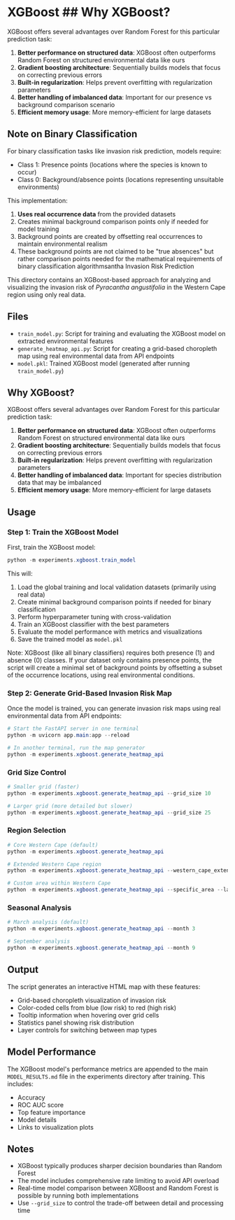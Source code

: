 # XGBoost ## Why XGBoost?

XGBoost offers several advantages over Random Forest for this particular prediction task:

1. **Better performance on structured data**: XGBoost often outperforms Random Forest on structured environmental data like ours
2. **Gradient boosting architecture**: Sequentially builds models that focus on correcting previous errors
3. **Built-in regularization**: Helps prevent overfitting with regularization parameters
4. **Better handling of imbalanced data**: Important for our presence vs background comparison scenario
5. **Efficient memory usage**: More memory-efficient for large datasets

## Note on Binary Classification

For binary classification tasks like invasion risk prediction, models require:

- Class 1: Presence points (locations where the species is known to occur)
- Class 0: Background/absence points (locations representing unsuitable environments)

This implementation:

1. **Uses real occurrence data** from the provided datasets
2. Creates minimal background comparison points only if needed for model training
3. Background points are created by offsetting real occurrences to maintain environmental realism
4. These background points are not claimed to be "true absences" but rather comparison points needed for the mathematical requirements of binary classification algorithmsantha Invasion Risk Prediction

This directory contains an XGBoost-based approach for analyzing and visualizing the invasion risk of _Pyracantha angustifolia_ in the Western Cape region using only real data.

## Files

- `train_model.py`: Script for training and evaluating the XGBoost model on extracted environmental features
- `generate_heatmap_api.py`: Script for creating a grid-based choropleth map using real environmental data from API endpoints
- `model.pkl`: Trained XGBoost model (generated after running `train_model.py`)

## Why XGBoost?

XGBoost offers several advantages over Random Forest for this particular prediction task:

1. **Better performance on structured data**: XGBoost often outperforms Random Forest on structured environmental data like ours
2. **Gradient boosting architecture**: Sequentially builds models that focus on correcting previous errors
3. **Built-in regularization**: Helps prevent overfitting with regularization parameters
4. **Better handling of imbalanced data**: Important for species distribution data that may be imbalanced
5. **Efficient memory usage**: More memory-efficient for large datasets

## Usage

### Step 1: Train the XGBoost Model

First, train the XGBoost model:

```powershell
python -m experiments.xgboost.train_model
```

This will:

1. Load the global training and local validation datasets (primarily using real data)
2. Create minimal background comparison points if needed for binary classification
3. Perform hyperparameter tuning with cross-validation
4. Train an XGBoost classifier with the best parameters
5. Evaluate the model performance with metrics and visualizations
6. Save the trained model as `model.pkl`

Note: XGBoost (like all binary classifiers) requires both presence (1) and absence (0) classes.
If your dataset only contains presence points, the script will create a minimal set of background
points by offsetting a subset of the occurrence locations, using real environmental conditions.

### Step 2: Generate Grid-Based Invasion Risk Map

Once the model is trained, you can generate invasion risk maps using real environmental data from API endpoints:

```powershell
# Start the FastAPI server in one terminal
python -m uvicorn app.main:app --reload

# In another terminal, run the map generator
python -m experiments.xgboost.generate_heatmap_api
```

### Grid Size Control

```powershell
# Smaller grid (faster)
python -m experiments.xgboost.generate_heatmap_api --grid_size 10

# Larger grid (more detailed but slower)
python -m experiments.xgboost.generate_heatmap_api --grid_size 25
```

### Region Selection

```powershell
# Core Western Cape (default)
python -m experiments.xgboost.generate_heatmap_api

# Extended Western Cape region
python -m experiments.xgboost.generate_heatmap_api --western_cape_extended

# Custom area within Western Cape
python -m experiments.xgboost.generate_heatmap_api --specific_area --lat_min -33.5 --lat_max -32.0 --lon_min 18.3 --lon_max 19.5
```

### Seasonal Analysis

```powershell
# March analysis (default)
python -m experiments.xgboost.generate_heatmap_api --month 3

# September analysis
python -m experiments.xgboost.generate_heatmap_api --month 9
```

## Output

The script generates an interactive HTML map with these features:

- Grid-based choropleth visualization of invasion risk
- Color-coded cells from blue (low risk) to red (high risk)
- Tooltip information when hovering over grid cells
- Statistics panel showing risk distribution
- Layer controls for switching between map types

## Model Performance

The XGBoost model's performance metrics are appended to the main `MODEL_RESULTS.md` file in the experiments directory after training. This includes:

- Accuracy
- ROC AUC score
- Top feature importance
- Model details
- Links to visualization plots

## Notes

- XGBoost typically produces sharper decision boundaries than Random Forest
- The model includes comprehensive rate limiting to avoid API overload
- Real-time model comparison between XGBoost and Random Forest is possible by running both implementations
- Use `--grid_size` to control the trade-off between detail and processing time

